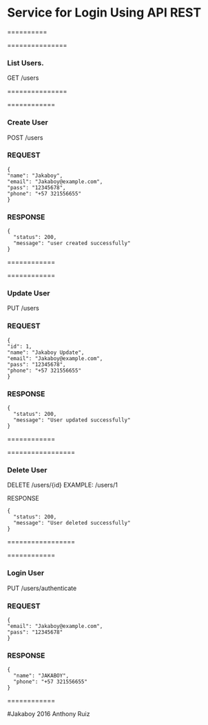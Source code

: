 # Service for Login Using API REST
==========

===============
### List Users.

GET
/users

===============

============
### Create User

POST
/users
### REQUEST
```
{
"name": "Jakaboy",
"email": "Jakaboy@example.com",
"pass": "12345678",
"phone": "+57 321556655"
}
```

### RESPONSE
```
{
  "status": 200,
  "message": "user created successfully"
}
```
============

============
### Update User

PUT
/users
### REQUEST
```
{
"id": 1,
"name": "Jakaboy Update",
"email": "Jakaboy@example.com",
"pass": "12345678",
"phone": "+57 321556655"
}
```
### RESPONSE
```
{
  "status": 200,
  "message": "User updated successfully"
}
```
============

=================
### Delete User

DELETE
/users/{id}
EXAMPLE: /users/1

RESPONSE
```
{
  "status": 200,
  "message": "User deleted successfully"
}
```
=================

============
### Login User

PUT
/users/authenticate 
### REQUEST
```
{
"email": "Jakaboy@example.com",
"pass": "12345678"
}
```
### RESPONSE
```
{
  "name": "JAKABOY",
  "phone": "+57 321556655"
}
```
============

#Jakaboy 2016
Anthony Ruiz
